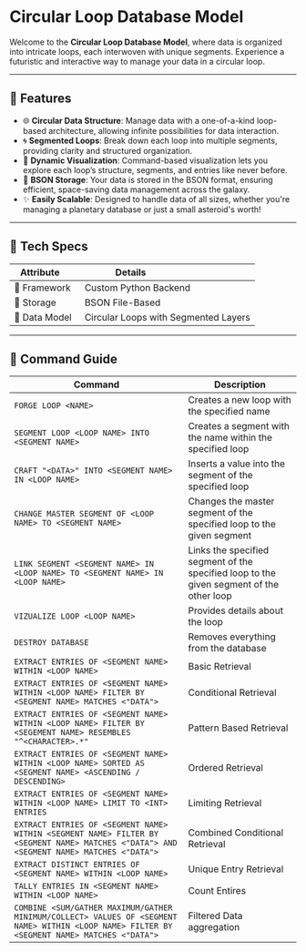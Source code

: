 # **Circular Loop Database Model** 

Welcome to the **Circular Loop Database Model**, where data is organized into intricate loops, each interwoven with unique segments. Experience a futuristic and interactive way to manage your data in a circular loop.

---

## 🚀 **Features**

- 🌐 **Circular Data Structure**: Manage data with a one-of-a-kind loop-based architecture, allowing infinite possibilities for data interaction.
- 🌀 **Segmented Loops**: Break down each loop into multiple segments, providing clarity and structured organization.
- 🔄 **Dynamic Visualization**: Command-based visualization lets you explore each loop’s structure, segments, and entries like never before.
- 💾 **BSON Storage**: Your data is stored in the BSON format, ensuring efficient, space-saving data management across the galaxy.
- ✨ **Easily Scalable**: Designed to handle data of all sizes, whether you're managing a planetary database or just a small asteroid's worth!

---

## 💫 **Tech Specs**

| Attribute     | Details                               |
|---------------|--------------------------------------|
| 🌌 Framework  | Custom Python Backend                |
| 📡 Storage    | BSON File-Based                      |
| 🧠 Data Model | Circular Loops with Segmented Layers |

---

## 🌌 **Command Guide**


| Command                                              | Description                                                  |
|------------------------------------------------------|--------------------------------------------------------------|
| `FORGE LOOP <NAME>`                                 | Creates a new loop with the specified name                  |
| `SEGMENT LOOP <LOOP NAME> INTO <SEGMENT NAME>`     | Creates a segment with the name within the specified loop    |
| `CRAFT "<DATA>" INTO <SEGMENT NAME> IN <LOOP NAME>` | Inserts a value into the segment of the specified loop       |
| `CHANGE MASTER SEGMENT OF <LOOP NAME> TO <SEGMENT NAME>` | Changes the master segment of the specified loop to the given segment |
| `LINK SEGMENT <SEGMENT NAME> IN <LOOP NAME> TO <SEGMENT NAME> IN <LOOP NAME>` | Links the specified segment of the specified loop to the given segment of the other loop |
| `VIZUALIZE LOOP <LOOP NAME>`                          | Provides details about the loop                             |
| `DESTROY DATABASE`                                    | Removes everything from the database                        |
| `EXTRACT ENTRIES OF <SEGMENT NAME> WITHIN <LOOP NAME>` | Basic Retrieval                                            |
| `EXTRACT ENTRIES OF <SEGMENT NAME> WITHIN <LOOP NAME> FILTER BY <SEGMENT NAME> MATCHES <"DATA">` | Conditional Retrieval |
| `EXTRACT ENTRIES OF <SEGMENT NAME> WITHIN <LOOP NAME> FILTER BY <SEGEMENT NAME> RESEMBLES "^<CHARACTER>.*"` | Pattern Based Retrieval |
| `EXTRACT ENTRIES OF <SEGMENT NAME> WITHIN <LOOP NAME> SORTED AS <SEGMENT NAME> <ASCENDING / DESCENDING> ` | Ordered Retrieval |
| `EXTRACT ENTRIES OF <SEGMENT NAME> WITHIN <LOOP NAME> LIMIT TO <INT> ENTRIES` | Limiting Retrieval                            |
| `EXTRACT ENTRIES OF <SEGMENT NAME> WITHIN <SEGMENT NAME> FILTER BY <SEGMENT NAME> MATCHES <"DATA"> AND <SEGMENT NAME> MATCHES <"DATA">` | Combined Conditional Retrieval |
| `EXTRACT DISTINCT ENTRIES OF <SEGMENT NAME> WITHIN <LOOP NAME>` | Unique Entry Retrieval                              |
| `TALLY ENTRIES IN <SEGMENT NAME> WITHIN <LOOP NAME>`             | Count Entires                                            |
| `COMBINE <SUM/GATHER MAXIMUM/GATHER MINIMUM/COLLECT> VALUES OF <SEGMENT NAME> WITHIN <LOOP NAME> FILTER BY <SEGMENT NAME> MATCHES <"DATA">` | Filtered Data aggregation    |



